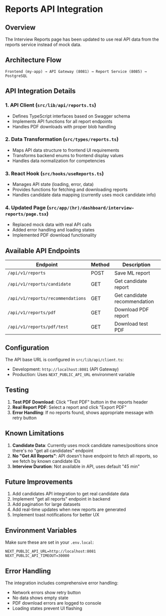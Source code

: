 # Reports API Integration

## Overview

The Interview Reports page has been updated to use real API data from the reports service instead of mock data.

## Architecture Flow

```
Frontend (my-app) → API Gateway (8081) → Report Service (8085) → PostgreSQL
```

## API Integration Details

### 1. API Client (`src/lib/api/reports.ts`)

- Defines TypeScript interfaces based on Swagger schema
- Implements API functions for all report endpoints
- Handles PDF downloads with proper blob handling

### 2. Data Transformation (`src/types/reports.ts`)

- Maps API data structure to frontend UI requirements
- Transforms backend enums to frontend display values
- Handles data normalization for competencies

### 3. React Hook (`src/hooks/useReports.ts`)

- Manages API state (loading, error, data)
- Provides functions for fetching and downloading reports
- Handles candidate data mapping (currently uses mock candidate info)

### 4. Updated Page (`src/app/(hr)/dashboard/interview-reports/page.tsx`)

- Replaced mock data with real API calls
- Added error handling and loading states
- Implemented PDF download functionality

## Available API Endpoints

| Endpoint                          | Method | Description                  |
| --------------------------------- | ------ | ---------------------------- |
| `/api/v1/reports`                 | POST   | Save ML report               |
| `/api/v1/reports/candidate`       | GET    | Get candidate report         |
| `/api/v1/reports/recommendations` | GET    | Get candidate recommendation |
| `/api/v1/reports/pdf`             | GET    | Download PDF report          |
| `/api/v1/reports/pdf/test`        | GET    | Download test PDF            |

## Configuration

The API base URL is configured in `src/lib/api/client.ts`:

- Development: `http://localhost:8081` (API Gateway)
- Production: Uses `NEXT_PUBLIC_API_URL` environment variable

## Testing

1. **Test PDF Download**: Click "Test PDF" button in the reports header
2. **Real Report PDF**: Select a report and click "Export PDF"
3. **Error Handling**: If no reports found, shows appropriate message with retry button

## Known Limitations

1. **Candidate Data**: Currently uses mock candidate names/positions since there's no "get all candidates" endpoint
2. **No "Get All Reports"**: API doesn't have endpoint to fetch all reports, so we fetch by known candidate IDs
3. **Interview Duration**: Not available in API, uses default "45 min"

## Future Improvements

1. Add candidates API integration to get real candidate data
2. Implement "get all reports" endpoint in backend
3. Add pagination for large datasets
4. Add real-time updates when new reports are generated
5. Implement toast notifications for better UX

## Environment Variables

Make sure these are set in your `.env.local`:

```env
NEXT_PUBLIC_API_URL=http://localhost:8081
NEXT_PUBLIC_API_TIMEOUT=30000
```

## Error Handling

The integration includes comprehensive error handling:

- Network errors show retry button
- No data shows empty state
- PDF download errors are logged to console
- Loading states prevent UI flashing

